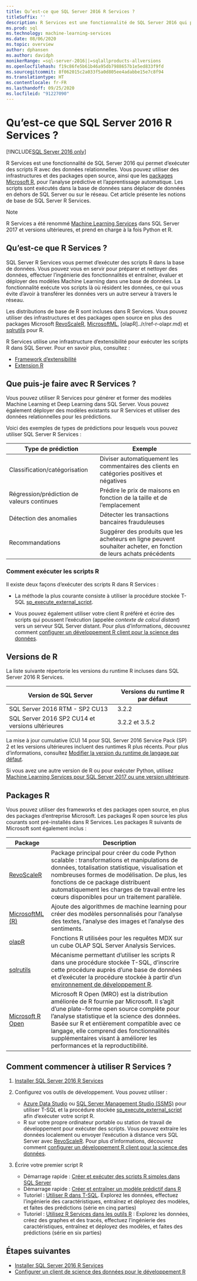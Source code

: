 ```yaml
---
title: Qu’est-ce que SQL Server 2016 R Services ?
titleSuffix: ''
description: R Services est une fonctionnalité de SQL Server 2016 qui permet d’exécuter des scripts R avec des données relationnelles. Vous pouvez utiliser des infrastructures et des packages open source, ainsi que les packages Microsoft R, pour l’analyse prédictive et l’apprentissage automatique. Les scripts sont exécutés dans la base de données sans déplacer de données en dehors de SQL Server ou sur le réseau. Cet article présente les notions de base de SQL Server R Services.
ms.prod: sql
ms.technology: machine-learning-services
ms.date: 08/06/2020
ms.topic: overview
author: dphansen
ms.author: davidph
monikerRange: =sql-server-2016||=sqlallproducts-allversions
ms.openlocfilehash: f19c86fe5b61b46a95db7988657b1e5ed833f9fd
ms.sourcegitcommit: 8f062015c2a033f5a0d805ee4adabbe15e7c8f94
ms.translationtype: HT
ms.contentlocale: fr-FR
ms.lasthandoff: 09/25/2020
ms.locfileid: "91227090"
---
```

# <a name="what-is-sql-server-2016-r-services"></a>Qu’est-ce que SQL Server 2016 R Services ?

[!INCLUDE[SQL Server 2016 only](../../includes/applies-to-version/sqlserver2016-only.md)]

R Services est une fonctionnalité de SQL Server 2016 qui permet d’exécuter des scripts R avec des données relationnelles. Vous pouvez utiliser des infrastructures et des packages open source, ainsi que les [packages Microsoft R](#packages), pour l’analyse prédictive et l’apprentissage automatique. Les scripts sont exécutés dans la base de données sans déplacer de données en dehors de SQL Server ou sur le réseau. Cet article présente les notions de base de SQL Server R Services.

> [!Note]
> R Services a été renommé [Machine Learning Services](../sql-server-machine-learning-services.md) dans SQL Server 2017 et versions ultérieures, et prend en charge à la fois Python et R.

## <a name="what-is-r-services"></a>Qu’est-ce que R Services ?

SQL Server R Services vous permet d’exécuter des scripts R dans la base de données. Vous pouvez vous en servir pour préparer et nettoyer des données, effectuer l’ingénierie des fonctionnalités et entraîner, évaluer et déployer des modèles Machine Learning dans une base de données. La fonctionnalité exécute vos scripts là où résident les données, ce qui vous évite d’avoir à transférer les données vers un autre serveur à travers le réseau.

Les distributions de base de R sont incluses dans R Services. Vous pouvez utiliser des infrastructures et des packages open source en plus des packages Microsoft [RevoScaleR](../r/ref-r-revoscaler.md), [MicrosoftML](../r/ref-r-microsoftml.md), [olapR]../r/ref-r-olapr.md) et [sqlrutils](../r/ref-r-sqlrutils.md) pour R.

R Services utilise une infrastructure d’extensibilité pour exécuter les scripts R dans SQL Server. Pour en savoir plus, consultez :

+ [Framework d’extensibilité](../concepts/extensibility-framework.md)
+ [Extension R](../concepts/extension-r.md)

## <a name="what-can-i-do-with-r-services"></a>Que puis-je faire avec R Services ?

Vous pouvez utiliser R Services pour générer et former des modèles Machine Learning et Deep Learning dans SQL Server. Vous pouvez également déployer des modèles existants sur R Services et utiliser des données relationnelles pour les prédictions.

Voici des exemples de types de prédictions pour lesquels vous pouvez utiliser SQL Server R Services :

|Type de prédiction| Exemple|
|-|-|
|Classification/catégorisation|Diviser automatiquement les commentaires des clients en catégories positives et négatives|
|Régression/prédiction de valeurs continues|Prédire le prix de maisons en fonction de la taille et de l’emplacement|
|Détection des anomalies|Détecter les transactions bancaires frauduleuses |
|Recommandations|Suggérer des produits que les acheteurs en ligne peuvent souhaiter acheter, en fonction de leurs achats précédents|

### <a name="how-to-execute-r-scripts"></a>Comment exécuter les scripts R

Il existe deux façons d’exécuter des scripts R dans R Services :

+ La méthode la plus courante consiste à utiliser la procédure stockée T-SQL [sp_execute_external_script](../../relational-databases/system-stored-procedures/sp-execute-external-script-transact-sql.md).

+ Vous pouvez également utiliser votre client R préféré et écrire des scripts qui poussent l’exécution (appelée *contexte de calcul distant*) vers un serveur SQL Server distant. Pour plus d’informations, découvrez comment [configurer un développement R client pour la science des données](../r/set-up-a-data-science-client.md).

<a name="version"></a>

## <a name="r-versions"></a>Versions de R

La liste suivante répertorie les versions du runtime R incluses dans SQL Server 2016 R Services.

Version de SQL Server | Versions du runtime R par défaut |
|-|-|
| SQL Server 2016 RTM - SP2 CU13 | 3.2.2 |
| SQL Server 2016 SP2 CU14 et versions ultérieures | 3.2.2 et 3.5.2 |

La mise à jour cumulative (CU) 14 pour SQL Server 2016 Service Pack (SP) 2 et les versions ultérieures incluent des runtimes R plus récents. Pour plus d’informations, consultez [Modifier la version du runtime de langage par défaut](../install/change-default-language-runtime-version.md).

Si vous avez une autre version de R ou pour exécuter Python, utilisez [Machine Learning Services pour SQL Server 2017 ou une version ultérieure](../sql-server-machine-learning-services.md).

<a name="packages"></a>

## <a name="r-packages"></a>Packages R

Vous pouvez utiliser des frameworks et des packages open source, en plus des packages d’entreprise Microsoft. Les packages R open source les plus courants sont pré-installés dans R Services. Les packages R suivants de Microsoft sont également inclus :

| Package | Description |
|-|-|
| [RevoScaleR](../r/ref-r-revoscaler.md) | Package principal pour créer du code Python scalable : transformations et manipulations de données, totalisation statistique, visualisation et nombreuses formes de modélisation. De plus, les fonctions de ce package distribuent automatiquement les charges de travail entre les cœurs disponibles pour un traitement parallèle. |
| [MicrosoftML (R)](../r/ref-r-microsoftml.md) | Ajoute des algorithmes de machine learning pour créer des modèles personnalisés pour l’analyse des textes, l’analyse des images et l’analyse des sentiments. |
| [olapR](../r/ref-r-olapr.md) | Fonctions R utilisées pour les requêtes MDX sur un cube OLAP SQL Server Analysis Services. |
| [sqlrutils](../r/ref-r-sqlrutils.md) | Mécanisme permettant d’utiliser les scripts R dans une procédure stockée T-SQL, d’inscrire cette procédure auprès d’une base de données et d’exécuter la procédure stockée à partir d’un [environnement de développement R](../r/set-up-a-data-science-client.md). |
| [Microsoft R Open](https://mran.microsoft.com/rro) | Microsoft R Open (MRO) est la distribution améliorée de R fournie par Microsoft. Il s’agit d’une plate-forme open source complète pour l’analyse statistique et la science des données. Basée sur R et entièrement compatible avec ce langage, elle comprend des fonctionnalités supplémentaires visant à améliorer les performances et la reproductibilité. |

## <a name="how-do-i-get-started-with-rservices"></a>Comment commencer à utiliser R Services ?

1. [Installer SQL Server 2016 R Services](../install/sql-r-services-windows-install.md)

1. Configurez vos outils de développement. Vous pouvez utiliser :

    + [Azure Data Studio](../../azure-data-studio/what-is.md) ou [SQL Server Management Studio (SSMS)](../../ssms/sql-server-management-studio-ssms.md) pour utiliser T-SQL et la procédure stockée [sp_execute_external_script](../../relational-databases/system-stored-procedures/sp-execute-external-script-transact-sql.md) afin d’exécuter votre script R.
    + R sur votre propre ordinateur portable ou station de travail de développement pour exécuter des scripts. Vous pouvez extraire les données localement ou envoyer l’exécution à distance vers SQL Server avec [RevoScaleR](../r/ref-r-revoscaler.md). Pour plus d’informations, découvrez comment [configurer un développement R client pour la science des données](../r/set-up-a-data-science-client.md).

1. Écrire votre premier script R

    + Démarrage rapide : [Créer et exécuter des scripts R simples dans SQL Server](../tutorials/quickstart-r-create-script.md)
    + Démarrage rapide : [Créer et entraîner un modèle prédictif dans R](../tutorials/quickstart-r-train-score-model.md)
    + Tutoriel : [Utiliser R dans T-SQL](../tutorials/r-taxi-classification-introduction.md). Explorez les données, effectuez l’ingénierie des caractéristiques, entraînez et déployez des modèles, et faites des prédictions (série en cinq parties)
    + Tutoriel : [Utilisez R Services dans les outils R](../tutorials/walkthrough-data-science-end-to-end-walkthrough.md) : Explorez les données, créez des graphes et des tracés, effectuez l’ingénierie des caractéristiques, entraînez et déployez des modèles, et faites des prédictions (série en six parties)

## <a name="next-steps"></a>Étapes suivantes

+ [Installer SQL Server 2016 R Services](../install/sql-r-services-windows-install.md)
+ [Configurer un client de science des données pour le développement R](../r/set-up-a-data-science-client.md)
